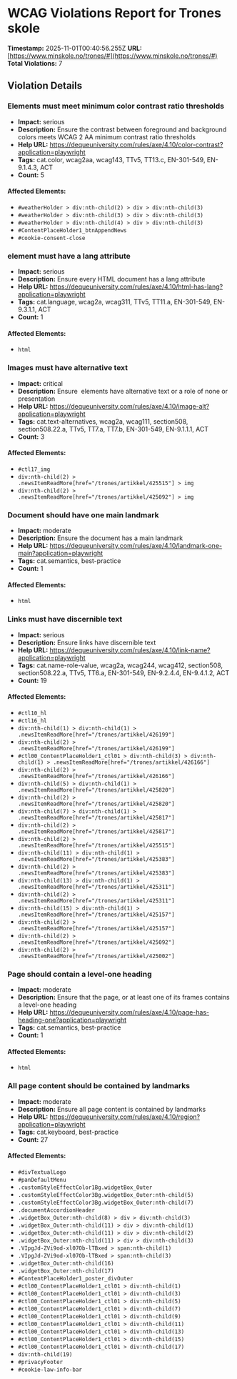 # WCAG Violations Report for Trones skole

**Timestamp:** 2025-11-01T00:40:56.255Z
**URL:** [https://www.minskole.no/trones/#](https://www.minskole.no/trones/#)
**Total Violations:** 7

## Violation Details

### Elements must meet minimum color contrast ratio thresholds

- **Impact:** serious
- **Description:** Ensure the contrast between foreground and background colors meets WCAG 2 AA minimum contrast ratio thresholds
- **Help URL:** https://dequeuniversity.com/rules/axe/4.10/color-contrast?application=playwright
- **Tags:** cat.color, wcag2aa, wcag143, TTv5, TT13.c, EN-301-549, EN-9.1.4.3, ACT
- **Count:** 5

#### Affected Elements:

- `#weatherHolder > div:nth-child(2) > div > div:nth-child(3)`
- `#weatherHolder > div:nth-child(3) > div > div:nth-child(3)`
- `#weatherHolder > div:nth-child(4) > div > div:nth-child(3)`
- `#ContentPlaceHolder1_btnAppendNews`
- `#cookie-consent-close`

### <html> element must have a lang attribute

- **Impact:** serious
- **Description:** Ensure every HTML document has a lang attribute
- **Help URL:** https://dequeuniversity.com/rules/axe/4.10/html-has-lang?application=playwright
- **Tags:** cat.language, wcag2a, wcag311, TTv5, TT11.a, EN-301-549, EN-9.3.1.1, ACT
- **Count:** 1

#### Affected Elements:

- `html`

### Images must have alternative text

- **Impact:** critical
- **Description:** Ensure <img> elements have alternative text or a role of none or presentation
- **Help URL:** https://dequeuniversity.com/rules/axe/4.10/image-alt?application=playwright
- **Tags:** cat.text-alternatives, wcag2a, wcag111, section508, section508.22.a, TTv5, TT7.a, TT7.b, EN-301-549, EN-9.1.1.1, ACT
- **Count:** 3

#### Affected Elements:

- `#ctl17_img`
- `div:nth-child(2) > .newsItemReadMore[href="/trones/artikkel/425515"] > img`
- `div:nth-child(2) > .newsItemReadMore[href="/trones/artikkel/425092"] > img`

### Document should have one main landmark

- **Impact:** moderate
- **Description:** Ensure the document has a main landmark
- **Help URL:** https://dequeuniversity.com/rules/axe/4.10/landmark-one-main?application=playwright
- **Tags:** cat.semantics, best-practice
- **Count:** 1

#### Affected Elements:

- `html`

### Links must have discernible text

- **Impact:** serious
- **Description:** Ensure links have discernible text
- **Help URL:** https://dequeuniversity.com/rules/axe/4.10/link-name?application=playwright
- **Tags:** cat.name-role-value, wcag2a, wcag244, wcag412, section508, section508.22.a, TTv5, TT6.a, EN-301-549, EN-9.2.4.4, EN-9.4.1.2, ACT
- **Count:** 19

#### Affected Elements:

- `#ctl10_hl`
- `#ctl16_hl`
- `div:nth-child(1) > div:nth-child(1) > .newsItemReadMore[href="/trones/artikkel/426199"]`
- `div:nth-child(2) > .newsItemReadMore[href="/trones/artikkel/426199"]`
- `#ctl00_ContentPlaceHolder1_ctl01 > div:nth-child(3) > div:nth-child(1) > .newsItemReadMore[href="/trones/artikkel/426166"]`
- `div:nth-child(2) > .newsItemReadMore[href="/trones/artikkel/426166"]`
- `div:nth-child(5) > div:nth-child(1) > .newsItemReadMore[href="/trones/artikkel/425820"]`
- `div:nth-child(2) > .newsItemReadMore[href="/trones/artikkel/425820"]`
- `div:nth-child(7) > div:nth-child(1) > .newsItemReadMore[href="/trones/artikkel/425817"]`
- `div:nth-child(2) > .newsItemReadMore[href="/trones/artikkel/425817"]`
- `div:nth-child(2) > .newsItemReadMore[href="/trones/artikkel/425515"]`
- `div:nth-child(11) > div:nth-child(1) > .newsItemReadMore[href="/trones/artikkel/425383"]`
- `div:nth-child(2) > .newsItemReadMore[href="/trones/artikkel/425383"]`
- `div:nth-child(13) > div:nth-child(1) > .newsItemReadMore[href="/trones/artikkel/425311"]`
- `div:nth-child(2) > .newsItemReadMore[href="/trones/artikkel/425311"]`
- `div:nth-child(15) > div:nth-child(1) > .newsItemReadMore[href="/trones/artikkel/425157"]`
- `div:nth-child(2) > .newsItemReadMore[href="/trones/artikkel/425157"]`
- `div:nth-child(2) > .newsItemReadMore[href="/trones/artikkel/425092"]`
- `div:nth-child(2) > .newsItemReadMore[href="/trones/artikkel/425002"]`

### Page should contain a level-one heading

- **Impact:** moderate
- **Description:** Ensure that the page, or at least one of its frames contains a level-one heading
- **Help URL:** https://dequeuniversity.com/rules/axe/4.10/page-has-heading-one?application=playwright
- **Tags:** cat.semantics, best-practice
- **Count:** 1

#### Affected Elements:

- `html`

### All page content should be contained by landmarks

- **Impact:** moderate
- **Description:** Ensure all page content is contained by landmarks
- **Help URL:** https://dequeuniversity.com/rules/axe/4.10/region?application=playwright
- **Tags:** cat.keyboard, best-practice
- **Count:** 27

#### Affected Elements:

- `#divTextualLogo`
- `#panDefaultMenu`
- `.customStyleEffectColor1Bg.widgetBox_Outer`
- `.customStyleEffectColor3Bg.widgetBox_Outer:nth-child(5)`
- `.customStyleEffectColor3Bg.widgetBox_Outer:nth-child(7)`
- `.documentAccordionHeader`
- `.widgetBox_Outer:nth-child(8) > div > div:nth-child(3)`
- `.widgetBox_Outer:nth-child(11) > div > div:nth-child(1)`
- `.widgetBox_Outer:nth-child(11) > div > div:nth-child(2)`
- `.widgetBox_Outer:nth-child(11) > div > div:nth-child(3)`
- `.VIpgJd-ZVi9od-xl07Ob-lTBxed > span:nth-child(1)`
- `.VIpgJd-ZVi9od-xl07Ob-lTBxed > span:nth-child(3)`
- `.widgetBox_Outer:nth-child(16)`
- `.widgetBox_Outer:nth-child(17)`
- `#ContentPlaceHolder1_poster_divOuter`
- `#ctl00_ContentPlaceHolder1_ctl01 > div:nth-child(1)`
- `#ctl00_ContentPlaceHolder1_ctl01 > div:nth-child(3)`
- `#ctl00_ContentPlaceHolder1_ctl01 > div:nth-child(5)`
- `#ctl00_ContentPlaceHolder1_ctl01 > div:nth-child(7)`
- `#ctl00_ContentPlaceHolder1_ctl01 > div:nth-child(9)`
- `#ctl00_ContentPlaceHolder1_ctl01 > div:nth-child(11)`
- `#ctl00_ContentPlaceHolder1_ctl01 > div:nth-child(13)`
- `#ctl00_ContentPlaceHolder1_ctl01 > div:nth-child(15)`
- `#ctl00_ContentPlaceHolder1_ctl01 > div:nth-child(17)`
- `div:nth-child(19)`
- `#privacyFooter`
- `#cookie-law-info-bar`
